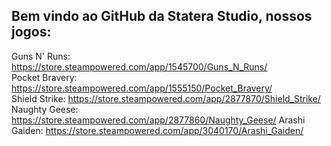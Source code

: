 ## Bem vindo ao GitHub da Statera Studio, nossos jogos:

Guns N' Runs: https://store.steampowered.com/app/1545700/Guns_N_Runs/  
Pocket Bravery: https://store.steampowered.com/app/1555150/Pocket_Bravery/  
Shield Strike: https://store.steampowered.com/app/2877870/Shield_Strike/  
Naughty Geese: https://store.steampowered.com/app/2877860/Naughty_Geese/
Arashi Gaiden: https://store.steampowered.com/app/3040170/Arashi_Gaiden/

<!--

**Here are some ideas to get you started:**

🙋‍♀️ A short introduction - what is your organization all about?
🌈 Contribution guidelines - how can the community get involved?
👩‍💻 Useful resources - where can the community find your docs? Is there anything else the community should know?
🍿 Fun facts - what does your team eat for breakfast?
🧙 Remember, you can do mighty things with the power of [Markdown](https://docs.github.com/github/writing-on-github/getting-started-with-writing-and-formatting-on-github/basic-writing-and-formatting-syntax)
-->
